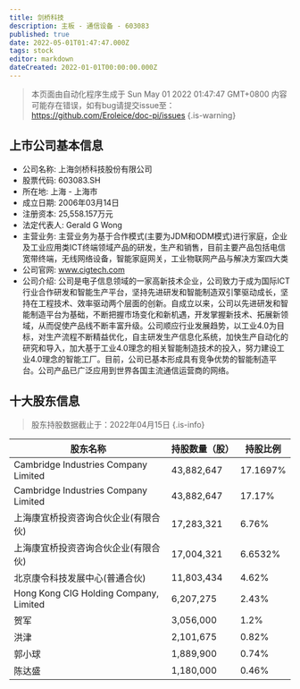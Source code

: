 ```yaml
---
title: 剑桥科技
description: 主板 - 通信设备 - 603083
published: true
date: 2022-05-01T01:47:47.000Z
tags: stock
editor: markdown
dateCreated: 2022-01-01T00:00:00.000Z
---
```


> 本页面由自动化程序生成于 Sun May 01 2022 01:47:47 GMT+0800
> 内容可能存在错误，如有bug请提交issue至：https://github.com/Eroleice/doc-pi/issues
{.is-warning}

## 上市公司基本信息
- 公司名称: 上海剑桥科技股份有限公司
- 股票代码: 603083.SH
- 所在地: 上海 - 上海市
- 成立日期: 2006年03月14日
- 注册资本: 25,558.157万元
- 法定代表人: Gerald G Wong
- 主营业务: 主营业务为基于合作模式(主要为JDM和ODM模式)进行家庭，企业及工业应用类ICT终端领域产品的研发，生产和销售，目前主要产品包括电信宽带终端，无线网络设备，智能家庭网关，工业物联网产品与解决方案四大类
- 公司官网: www.cigtech.com
- 公司介绍: 公司是电子信息领域的一家高新技术企业，公司致力于成为国际ICT行业合作研发和智能生产平台，坚持先进研发和智能制造双引擎驱动成长，坚持在工程技术、效率驱动两个层面的创新。自成立以来，公司以先进研发和智能制造平台为基础，不断把握市场变化和新机遇，开发掌握新技术、拓展新领域，从而促使产品线不断丰富升级。公司顺应行业发展趋势，以工业4.0为目标，对生产流程不断精益优化，自主研发生产信息化系统，加快生产自动化的研究和导入，加大基于工业4.0理念的相关智能制造技术的投入，努力建设工业4.0理念的智能工厂。目前，公司已基本形成具有竞争优势的智能制造平台。公司产品已广泛应用到世界各国主流通信运营商的网络。


## 十大股东信息
> 股东持股数据截止于：2022年04月15日
{.is-info}

| 股东名称 | 持股数量（股） | 持股比例 |
| --- | --- | --- |
| Cambridge Industries Company Limited | 43,882,647 | 17.1697% |
| Cambridge Industries Company Limited | 43,882,647 | 17.17% |
| 上海康宜桥投资咨询合伙企业(有限合伙) | 17,283,321 | 6.76% |
| 上海康宜桥投资咨询合伙企业(有限合伙) | 17,004,321 | 6.6532% |
| 北京康令科技发展中心(普通合伙) | 11,803,434 | 4.62% |
| Hong Kong CIG Holding Company, Limited | 6,207,275 | 2.43% |
| 贺军 | 3,056,000 | 1.2% |
| 洪津 | 2,101,675 | 0.82% |
| 郭小球 | 1,889,900 | 0.74% |
| 陈达盛 | 1,180,000 | 0.46% |




